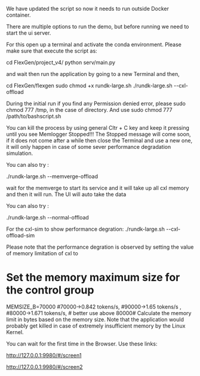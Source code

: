 We have updated the script so now it needs to run outside Docker container.

There are multiple options to run the demo, but before running we need to start the 
ui server. 

For this open up a terminal and activate the conda environment. Please make sure that execute the script as:

cd FlexGen/project_v4/
python serv/main.py

and wait then run the application by going to a new Terminal and then,


cd FlexGen/flexgen
sudo chmod +x rundk-large.sh 
./rundk-large.sh --cxl-offload

During the initial run if you find any Permission denied error, please sudo chmod 777 /tmp, in the case of directory.
And use sudo chmod 777 /path/to/bashscript.sh

You can kill the process by using general Cltr + C key and keep it pressing until you see Memlogger Stopped!!!
The Stopped message will come soon, if it does not come after a while then close the Terminal and use a new one, it will only happen in case of some sever performance degradation simulation. 


You can also try :

./rundk-large.sh --memverge-offload

wait for the memverge to start its service and it will take up all cxl memory and then it will run. The UI will auto take the data 

You can also try :

./rundk-large.sh --normal-offload


For the cxl-sim to show performance degration:
./rundk-large.sh --cxl-offload-sim

Please note that the performance degration is observed by setting the value of memory limitation of cxl to
# Set the memory maximum size for the control group
MEMSIZE_B=70000 #70000->0.842 tokens/s,   #90000->1.65 tokens/s ,  #80000->1.671 tokens/s,  # better use above 80000# Calculate the memory limit in bytes based on the memory size.
Note that the application would probably get killed in case of extremely insufficient memory by the Linux Kernel.

You can wait for the first time in the Browser. 
Use these links:

http://127.0.0.1:9980/#/screen1

http://127.0.0.1:9980/#/screen2

